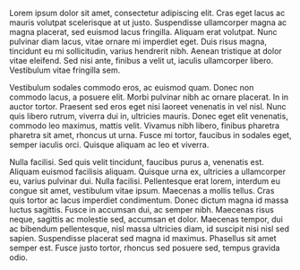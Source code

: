 Lorem ipsum dolor sit amet, consectetur adipiscing elit. Cras eget lacus ac mauris volutpat scelerisque at ut justo. Suspendisse ullamcorper magna ac magna placerat, sed euismod lacus fringilla. Aliquam erat volutpat. Nunc pulvinar diam lacus, vitae ornare mi imperdiet eget. Duis risus magna, tincidunt eu mi sollicitudin, varius hendrerit nibh. Aenean tristique at dolor vitae eleifend. Sed nisi ante, finibus a velit ut, iaculis ullamcorper libero. Vestibulum vitae fringilla sem.

Vestibulum sodales commodo eros, ac euismod quam. Donec non commodo lacus, a posuere elit. Morbi pulvinar nibh ac ornare placerat. In in auctor tortor. Praesent sed eros eget nisi laoreet venenatis in vel nisl. Nunc quis libero rutrum, viverra dui in, ultricies mauris. Donec eget elit venenatis, commodo leo maximus, mattis velit. Vivamus nibh libero, finibus pharetra pharetra sit amet, rhoncus ut urna. Fusce mi tortor, faucibus in sodales eget, semper iaculis orci. Quisque aliquam ac leo et viverra.

Nulla facilisi. Sed quis velit tincidunt, faucibus purus a, venenatis est. Aliquam euismod facilisis aliquam. Quisque urna ex, ultricies a ullamcorper eu, varius pulvinar dui. Nulla facilisi. Pellentesque erat lorem, interdum eu congue sit amet, vestibulum vitae ipsum. Maecenas a mollis tellus. Cras quis tortor ac lacus imperdiet condimentum. Donec dictum magna id massa luctus sagittis. Fusce in accumsan dui, ac semper nibh. Maecenas risus neque, sagittis ac molestie sed, accumsan et dolor. Maecenas tempor, dui ac bibendum pellentesque, nisl massa ultricies diam, id suscipit nisi nisl sed sapien. Suspendisse placerat sed magna id maximus. Phasellus sit amet semper est. Fusce justo tortor, rhoncus sed posuere sed, tempus gravida odio.
